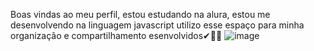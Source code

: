 Boas vindas ao meu perfil, estou estudando na alura, estou me desenvolvendo na linguagem javascript utilizo esse espaço para minha organização e compartilhamento esenvolvidos✔👀🤮
![image](https://github.com/gustavomelor/gustavomelor/assets/170016278/3ce4f4e4-aebd-43ea-89d4-23736365de1b)

